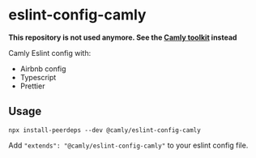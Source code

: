 # eslint-config-camly

**This repository is not used anymore. See the [Camly toolkit](https://github.com/camly-nft/camly-uikit) instead**

Camly Eslint config with:

- Airbnb config
- Typescript
- Prettier

## Usage

```
npx install-peerdeps --dev @camly/eslint-config-camly
```

Add `"extends": "@camly/eslint-config-camly"` to your eslint config file.
